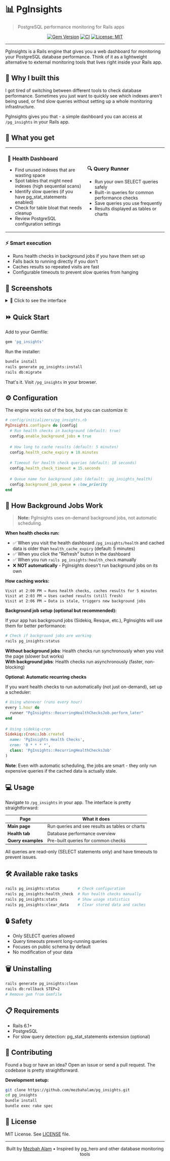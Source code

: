 # 📊 PgInsights

> PostgreSQL performance monitoring for Rails apps

<div align="center">

[![Gem Version](https://badge.fury.io/rb/pg_insights.svg)](https://badge.fury.io/rb/pg_insights)
[![CI](https://github.com/mezbahalam/pg_insights/actions/workflows/ci.yml/badge.svg)](https://github.com/mezbahalam/pg_insights/actions/workflows/ci.yml)
[![License: MIT](https://img.shields.io/badge/License-MIT-yellow.svg)](https://opensource.org/licenses/MIT)

</div>

---

PgInsights is a Rails engine that gives you a web dashboard for monitoring your PostgreSQL database performance. Think of it as a lightweight alternative to external monitoring tools that lives right inside your Rails app.

## 🤔 Why I built this

I got tired of switching between different tools to check database performance. Sometimes you just want to quickly see which indexes aren't being used, or find slow queries without setting up a whole monitoring infrastructure. 

PgInsights gives you that - a simple dashboard you can access at `/pg_insights` in your Rails app.

## 🎁 What you get

<table>
<tr>
<td width="50%">

### 🏥 Health Dashboard
- Find unused indexes that are wasting space
- Spot tables that might need indexes (high sequential scans)
- Identify slow queries (if you have pg_stat_statements enabled)
- Check for table bloat that needs cleanup
- Review PostgreSQL configuration settings

</td>
<td width="50%">

### 🔍 Query Runner  
- Run your own SELECT queries safely
- Built-in queries for common performance checks
- Save queries you use frequently
- Results displayed as tables or charts

</td>
</tr>
</table>

### ⚡️ Smart execution
- Runs health checks in background jobs if you have them set up
- Falls back to running directly if you don't
- Caches results so repeated visits are fast
- Configurable timeouts to prevent slow queries from hanging

## 📸 Screenshots

<details>
<summary>👀 Click to see the interface</summary>

### Health Dashboard
Monitor your PostgreSQL database performance and identify potential issues at a glance.

![Health Dashboard](health_dashboard.png)

### Query Runner
Run custom queries and visualize results with built-in charting capabilities.

![Query Runner](query_runner.png)

</details>

## ⏩ Quick Start

Add to your Gemfile:

```ruby
gem 'pg_insights'
```

Run the installer:

```bash
bundle install
rails generate pg_insights:install
rails db:migrate
```

That's it. Visit `/pg_insights` in your browser.

## ⚙️ Configuration

The engine works out of the box, but you can customize it:

```ruby
# config/initializers/pg_insights.rb
PgInsights.configure do |config|
  # Run health checks in background (default: true)
  config.enable_background_jobs = true
  
  # How long to cache results (default: 5 minutes)
  config.health_cache_expiry = 10.minutes
  
  # Timeout for health check queries (default: 10 seconds)
  config.health_check_timeout = 15.seconds
  
  # Queue name for background jobs (default: :pg_insights_health)
  config.background_job_queue = :low_priority
end
```

## 🔄 How Background Jobs Work

> **Note:** PgInsights uses on-demand background jobs, not automatic scheduling.

**When health checks run:**
- ✅ When you visit the health dashboard `/pg_insights/health` and cached data is older than `health_cache_expiry` (default: 5 minutes)
- ✅ When you click the "Refresh" button in the dashboard  
- ✅ When you run `rails pg_insights:health_check` manually
- ❌ **NOT automatically** - PgInsights doesn't run background jobs on its own

**How caching works:**
```
Visit at 2:00 PM → Runs health checks, caches results for 5 minutes
Visit at 2:03 PM → Uses cached results (still fresh)  
Visit at 2:06 PM → Data is stale, triggers new background jobs
```

**Background job setup (optional but recommended):**

If your app has background jobs (Sidekiq, Resque, etc.), PgInsights will use them for better performance:

```bash
# Check if background jobs are working
rails pg_insights:status
```

**Without background jobs**: Health checks run synchronously when you visit the page (slower but works)  
**With background jobs**: Health checks run asynchronously (faster, non-blocking)

**Optional: Automatic recurring checks**

If you want health checks to run automatically (not just on-demand), set up a scheduler:

```ruby
# Using whenever (runs every hour)
every 1.hour do
  runner "PgInsights::RecurringHealthChecksJob.perform_later"
end

# Using sidekiq-cron
Sidekiq::Cron::Job.create(
  name: 'PgInsights Health Checks',
  cron: '0 * * * *',
  class: 'PgInsights::RecurringHealthChecksJob'
)
```

**Note**: Even with automatic scheduling, the jobs are smart - they only run expensive queries if the cached data is actually stale.

## 💻 Usage

Navigate to `/pg_insights` in your app. The interface is pretty straightforward:

| Page | What it does |
|------|-------------|
| **Main page** | Run queries and see results as tables or charts |
| **Health tab** | Database performance overview |
| **Query examples** | Pre-built queries for common checks |

All queries are read-only (SELECT statements only) and have timeouts to prevent issues.

## 🛠️ Available rake tasks

```bash
rails pg_insights:status        # Check configuration
rails pg_insights:health_check  # Run health checks manually
rails pg_insights:stats         # Show usage statistics
rails pg_insights:clear_data    # Clear stored data and caches
```

## 🔒 Safety

- Only SELECT queries allowed
- Query timeouts prevent long-running queries
- Focuses on public schema by default
- No modification of your data

## 🗑️ Uninstalling

```bash
rails generate pg_insights:clean
rails db:rollback STEP=2
# Remove gem from Gemfile
```

## 📋 Requirements

- Rails 6.1+
- PostgreSQL
- For slow query detection: pg_stat_statements extension (optional)

## 🤝 Contributing

Found a bug or have an idea? Open an issue or send a pull request. The codebase is pretty straightforward.

**Development setup:**

```bash
git clone https://github.com/mezbahalam/pg_insights.git
cd pg_insights
bundle install
bundle exec rake spec
```

## 📄 License

MIT License. See [LICENSE](MIT-LICENSE) file.

---

<div align="center">

Built by [Mezbah Alam](https://github.com/mezbahalam) • Inspired by pg_hero and other database monitoring tools

</div>
